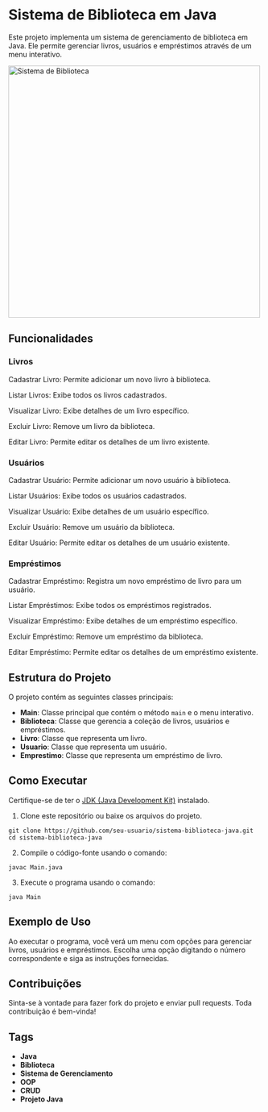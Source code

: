 <h1>Sistema de Biblioteca em Java</h1>
<p>Este projeto implementa um sistema de gerenciamento de biblioteca em Java. Ele permite gerenciar livros, usuários e empréstimos através de um menu interativo.</p>
<img src="assets/study.png" alt="Sistema de Biblioteca" width="500" />
<h2>Funcionalidades</h2>
<strong><h3>Livros</h3></strong>
<p>Cadastrar Livro: Permite adicionar um novo livro à biblioteca.</p>
<p>Listar Livros: Exibe todos os livros cadastrados.</p>
<p>Visualizar Livro: Exibe detalhes de um livro específico.</p>
<p>Excluir Livro: Remove um livro da biblioteca.</p>
<p>Editar Livro: Permite editar os detalhes de um livro existente.</p>

<strong><h3>Usuários</h3></strong>
<p>Cadastrar Usuário: Permite adicionar um novo usuário à biblioteca.</p>
<p>Listar Usuários: Exibe todos os usuários cadastrados.</p>
<p>Visualizar Usuário: Exibe detalhes de um usuário específico.</p>
<p>Excluir Usuário: Remove um usuário da biblioteca.</p>
<p>Editar Usuário: Permite editar os detalhes de um usuário existente.</p>

<strong><h3>Empréstimos</h3></strong>
<p>Cadastrar Empréstimo: Registra um novo empréstimo de livro para um usuário.</p>
<p>Listar Empréstimos: Exibe todos os empréstimos registrados.</p>
<p>Visualizar Empréstimo: Exibe detalhes de um empréstimo específico.</p>
<p>Excluir Empréstimo: Remove um empréstimo da biblioteca.</p>
<p>Editar Empréstimo: Permite editar os detalhes de um empréstimo existente.</p>

<h2>Estrutura do Projeto</h2>
<p>O projeto contém as seguintes classes principais:</p>
<ul>
  <li><strong>Main</strong>: Classe principal que contém o método <code>main</code> e o menu interativo.</li>
  <li><strong>Biblioteca</strong>: Classe que gerencia a coleção de livros, usuários e empréstimos.</li>
  <li><strong>Livro</strong>: Classe que representa um livro.</li>
  <li><strong>Usuario</strong>: Classe que representa um usuário.</li>
  <li><strong>Emprestimo</strong>: Classe que representa um empréstimo de livro.</li>
</ul>

<h2>Como Executar</h2>
<p>Certifique-se de ter o <a href="https://www.oracle.com/java/technologies/javase-jdk11-downloads.html">JDK (Java Development Kit)</a> instalado.</p>
<ol>
  <li>Clone este repositório ou baixe os arquivos do projeto.</li>
</ol>
<pre><code>git clone https://github.com/seu-usuario/sistema-biblioteca-java.git
cd sistema-biblioteca-java</code></pre>
<ol start="2">
  <li>Compile o código-fonte usando o comando:</li>
</ol>
<pre><code>javac Main.java</code></pre>
<ol start="3">
  <li>Execute o programa usando o comando:</li>
</ol>
<pre><code>java Main</code></pre>

<h2>Exemplo de Uso</h2>
<p>Ao executar o programa, você verá um menu com opções para gerenciar livros, usuários e empréstimos. Escolha uma opção digitando o número correspondente e siga as instruções fornecidas.</p>

<h2>Contribuições</h2>
<p>Sinta-se à vontade para fazer fork do projeto e enviar pull requests. Toda contribuição é bem-vinda!</p>

<h2>Tags</h2>
<ul>
  <li><strong>Java</strong></li>
  <li><strong>Biblioteca</strong></li>
  <li><strong>Sistema de Gerenciamento</strong></li>
  <li><strong>OOP</strong></li>
  <li><strong>CRUD</strong></li>
  <li><strong>Projeto Java</strong></li>
</ul>

